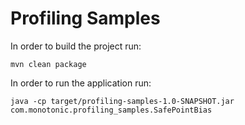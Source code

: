 Profiling Samples
=================

In order to build the project run:

```mvn clean package```

In order to run the application run:

```java -cp target/profiling-samples-1.0-SNAPSHOT.jar com.monotonic.profiling_samples.SafePointBias```

